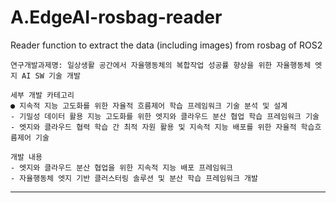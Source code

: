 # A.EdgeAI-rosbag-reader
Reader function to extract the data (including images) from rosbag of ROS2

```
연구개발과제명: 일상생활 공간에서 자율행동체의 복합작업 성공률 향상을 위한 자율행동체 엣지 AI SW 기술 개발

세부 개발 카테고리
● 지속적 지능 고도화를 위한 자율적 흐름제어 학습 프레임워크 기술 분석 및 설계
- 기밀성 데이터 활용 지능 고도화를 위한 엣지와 클라우드 분산 협업 학습 프레임워크 기술
- 엣지와 클라우드 협력 학습 간 최적 자원 활용 및 지속적 지능 배포를 위한 자율적 학습흐름제어 기술

개발 내용 
- 엣지와 클라우드 분산 협업을 위한 지속적 지능 배포 프레임워크 
- 자율행동체 엣지 기반 클러스터링 솔루션 및 분산 학습 프레임워크 개발
```

---

